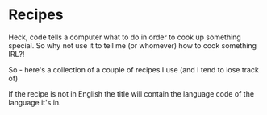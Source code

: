 # Recipes
Heck, code tells a computer what to do in order to cook up something special.  So why not use it to tell me (or whomever) how to cook something IRL?!  

So - here's a collection of a couple of recipes I use (and I tend to lose track of)

If the recipe is not in English the title will contain the language code of the language it's in.
